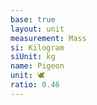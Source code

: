 ```yaml
---
base: true
layout: unit
measurement: Mass
si: Kilogram
siUnit: kg
name: Pigeon
unit: 🕊️
ratio: 0.46
---
```

